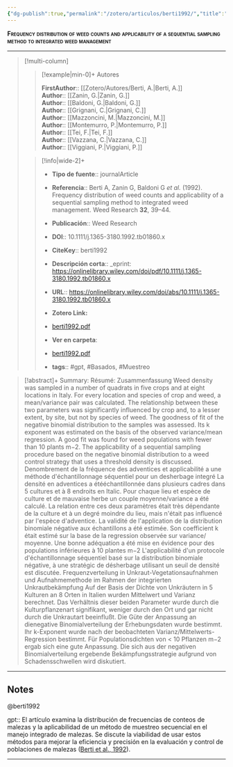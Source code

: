 ```yaml
---
{"dg-publish":true,"permalink":"/zotero/articulos/berti1992/","title":"Frequency distribution of weed counts and applicability of a sequential sampling method to integrated weed management","tags":["#zotero"]}
---
```



<span style="font-variant:small-caps; font-weight: bold;">Frequency distribution of weed counts and applicability of a sequential sampling method to integrated weed management</span>

---


> [!multi-column]
>
>> [!example|min-0]+ Autores
>> 
>> **FirstAuthor**:: [[Zotero/Autores/Berti, A.\|Berti, A.]]  
>> **Author**:: [[Zanin, G.\|Zanin, G.]]  
>> **Author**:: [[Baldoni, G.\|Baldoni, G.]]  
>> **Author**:: [[Grignani, C.\|Grignani, C.]]  
>> **Author**:: [[Mazzoncini, M.\|Mazzoncini, M.]]  
>> **Author**:: [[Montemurro, P.\|Montemurro, P.]]  
>> **Author**:: [[Tei, F.\|Tei, F.]]  
>> **Author**:: [[Vazzana, C.\|Vazzana, C.]]  
>> **Author**:: [[Viggiani, P.\|Viggiani, P.]]  
 >
>
>> [!info|wide-2]+
>>
>> - **Tipo de fuente**:: journalArticle
>> - **Referencia**:: Berti A, Zanin G, Baldoni G _et al._ (1992). Frequency distribution of weed counts and applicability of a sequential sampling method to integrated weed management. Weed Research **32**, 39–44.
>> - **Publicación**:: Weed Research
>> - **DOI**:: 10.1111/j.1365-3180.1992.tb01860.x
>> - **CiteKey**:: berti1992
>> - **Descripción corta**:: _eprint: https://onlinelibrary.wiley.com/doi/pdf/10.1111/j.1365-3180.1992.tb01860.x
>> - **URL**:: https://onlinelibrary.wiley.com/doi/abs/10.1111/j.1365-3180.1992.tb01860.x
>> - **Zotero Link:** 
>> - [berti1992.pdf](zotero://select/library/items/S4HDEK8F)
>>
>> - **Ver en carpeta**: 
>> - [berti1992.pdf](file://J:\OneDrive\Articulos\berti1992.pdf)
>> - **tags**:: #gpt, #Basados, #Muestreo



> [!abstract]+ 
>Summary: Résumé: Zusammenfassung Weed density was sampled in a number of quadrats in five crops and at eight locations in Italy. For every location and species of crop and weed, a mean/variance pair was calculated. The relationship between these two parameters was significantly influenced by crop and, to a lesser extent, by site, but not by species of weed. The goodness of fit of the negative binomial distribution to the samples was assessed. Its k exponent was estimated on the basis of the observed variance/mean regression. A good fit was found for weed populations with fewer than 10 plants m−2. The applicability of a sequential sampling procedure based on the negative binomial distribution to a weed control strategy that uses a threshold density is discussed. Denombrement de la fréquence des adventices et applicabilité a une méthode d'échantillonnage séquentiel pour un desherbage integré La densité en adventices a étééchantillonnée dans plusieurs cadres dans 5 cultures et à 8 endroits en Italic. Pour chaque lieu et espèce de culture et de mauvaise herbe un couple moyenne/variance a été calculé. La relation entre ces deux paramètres était très dépendante de la culture et à un degré moindre du lieu, mais n'était pas influencé par l'espèce d'adventice. La validité de l'application de la distribution binomiale négative aux échantillons a été estimée. Son coefficient k était estimé sur la base de la regression observée sur variance/ moyenne. Une bonne adéquation a été mise en évidence pour des populations inférieures à 10 plantes m−2 L'applicabilité d'un protocole d'échantillonnage séquentiel basé sur la distribution binomiale négative, à une stratégic de désherbage utilisant un seuil de densité est discutée. Frequenzverteilung in Unkraut-Vegetationsaufnahmen und Aufnahmemethode im Rahmen der integrierten Unkrautbekämpfung Auf der Basis der Dichte von Unkräutern in 5 Kulturen an 8 Orten in Italien wurden Mittelwert und Varianz berechnet. Das Verhältnis dieser beiden Parameter wurde durch die Kulturpflanzenart signifikant, weniger durch den Ort und gar nicht durch die Unkrautart beeinflußt. Die Güte der Anpassung an dienegative Binomialverteilung der Erhebungsdaten wurde bestimmt. Ihr k-Exponent wurde nach der beobachteten Varianz/Mittelwerts-Regression bestimmt. Für Populationsdichten von < 10 Pflanzen m−2 ergab sich eine gute Anpassung. Die sich aus der negativen Binomialverteilung ergebende Bekämpfungsstrategie aufgrund von Schadensschwellen wird diskutiert.


--- 

## Notes

@berti1992

gpt:: El artículo examina la distribución de frecuencias de conteos de malezas y la aplicabilidad de un método de muestreo secuencial en el manejo integrado de malezas. Se discute la viabilidad de usar estos métodos para mejorar la eficiencia y precisión en la evaluación y control de poblaciones de malezas ([Berti et al., 1992](zotero://select/library/items/X35SP93C)).






---







